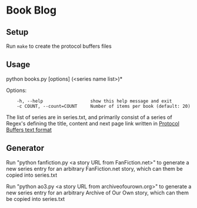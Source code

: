 Book Blog
=========

Setup
-----
Run `make` to create the protocol buffers files

Usage
-----
python books.py \[options\] (&lt;series name list&gt;)*

Options:

		-h, --help					show this help message and exit
		-c COUNT, --count=COUNT  	Number of items per book (default: 20)

The list of series are in series.txt, and primarily consist of a series of
Regex's defining the title, content and next page link written in [Protocol
Buffers text format][pb]

Generator
---------
Run "python fanfiction.py \<a story URL from FanFiction.net>" to generate a new 
series entry for an arbitrary FanFiction.net story, which can them be copied
into series.txt

Run "python ao3.py \<a story URL from archiveofourown.org>" to generate a new 
series entry for an arbitrary Archive of Our Own story, which can them be copied
into series.txt

[pb]: https://developers.google.com/protocol-buffers/docs/overview
